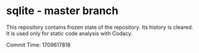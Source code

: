 # sqlite - master branch

This repository contains frozen state of the repository.
Its history is cleared. It is used only for static code
analysis with Codacy.

Commit Time: 1709617818